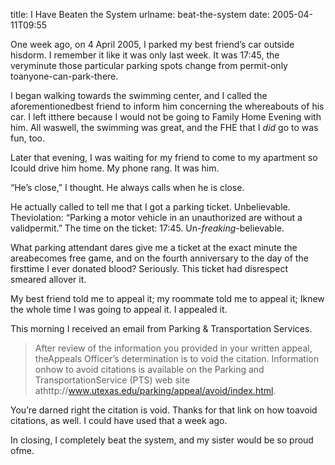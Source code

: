 title: I Have Beaten the System
urlname: beat-the-system
date: 2005-04-11T09:55

One week ago, on 4 April 2005, I parked my best friend&#x02bc;s car outside hisdorm. I remember it like it was only last week. It was 17:45, the veryminute those particular parking spots change from permit-only toanyone-can-park-there.

I began walking towards the swimming center, and I called the aforementionedbest friend to inform him concerning the whereabouts of his car. I left itthere because I would not be going to Family Home Evening with him. All waswell, the swimming was great, and the FHE that I _did_ go to was fun, too.

Later that evening, I was waiting for my friend to come to my apartment so Icould drive him home. My phone rang. It was him.

&ldquo;He&#x02bc;s close,&rdquo; I thought. He always calls when he is close.

He actually called to tell me that I got a parking ticket. Unbelievable. Theviolation: &ldquo;Parking a motor vehicle in an unauthorized are without a validpermit.&rdquo; The time on the ticket: 17:45. Un-_freaking_-believable.

What parking attendant dares give me a ticket at the exact minute the areabecomes free game, and on the fourth anniversary to the day of the firsttime I ever donated blood? Seriously. This ticket had disrespect smeared allover it.

My best friend told me to appeal it; my roommate told me to appeal it; Iknew the whole time I was going to appeal it. I appealed it.

This morning I received an email from Parking &amp; Transportation Services.

>  
> After review of the information you provided in your written appeal, theAppeals Officer&#x02bc;s determination is to void the citation. Information onhow to avoid citations is available on the Parking and TransportationService (PTS) web site athttp://www.utexas.edu/parking/appeal/avoid/index.html.
> 

You&#x02bc;re darned right the citation is void. Thanks for that link on how toavoid citations, as well. I could have used that a week ago.

In closing, I completely beat the system, and my sister would be so proud ofme.